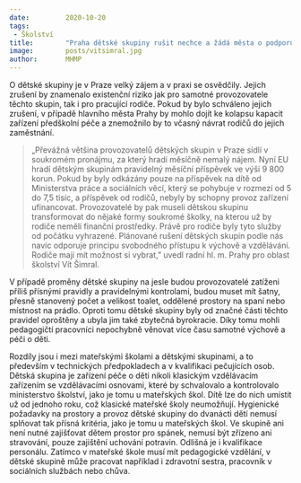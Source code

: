 ```yaml
---
date:         2020-10-20
tags:         
 - Školství
title:        "Praha dětské skupiny rušit nechce a žádá města o podporu"
image: 	      posts/vitsimral.jpg
author:       MHMP
---
```



O dětské skupiny je v Praze velký zájem a v praxi se osvědčily. Jejich zrušení by znamenalo existenční riziko jak pro samotné provozovatele těchto skupin, tak i pro pracující rodiče. Pokud by bylo schváleno jejich zrušení, v případě hlavního města Prahy by mohlo dojít ke kolapsu kapacit zařízení předškolní péče a znemožnilo by to včasný návrat rodičů do jejich zaměstnání.

> „Převážná většina provozovatelů dětských skupin v Praze sídlí v soukromém pronájmu, za který hradí měsíčně nemalý nájem. Nyní EU hradí dětským skupinám pravidelný měsíční příspěvek ve výši 9 800 korun. Pokud by byly odkázány pouze na příspěvek na dítě od Ministerstva práce a sociálních věcí, který se pohybuje v rozmezí od 5 do 7,5 tisíc, a příspěvek od rodičů, nebyly by schopny provoz zařízení ufinancovat. Provozovatelé by pak museli dětskou skupinu transformovat do nějaké formy soukromé školky, na kterou už by rodiče neměli finanční prostředky. Právě pro rodiče byly tyto služby od počátku vyhrazené. Plánované rušení dětských skupin podle nás navíc odporuje principu svobodného přístupu k výchově a vzdělávání. Rodiče mají mít možnost si vybrat,” uvedl radní hl. m. Prahy pro oblast školství Vít Šimral.

V případě proměny dětské skupiny na jesle budou provozovatelé zatíženi příliš přísnými pravidly a pravidelnými kontrolami, budou muset mít šatny, přesně stanovený počet a velikost toalet, oddělené prostory na spaní nebo místnost na prádlo. Oproti tomu dětské skupiny byly od značné části těchto pravidel oproštěny a ubyla jim také zbytečná byrokracie. Díky tomu mohli pedagogičtí pracovníci nepochybně věnovat více času samotné výchově a péči o děti.

Rozdíly jsou i mezi mateřskými školami a dětskými skupinami, a to především v technických předpokladech a v kvalifikaci pečujících osob. Dětská skupina je zařízení péče o děti nikoli klasickým vzdělávacím zařízením se vzdělávacími osnovami, které by schvalovalo a kontrolovalo ministerstvo školství, jako je tomu u mateřských škol. Dítě lze do nich umístit už od jednoho roku, což klasické mateřské školy neumožňují. Hygienické požadavky na prostory a provoz dětské skupiny do dvanácti dětí nemusí splňovat tak přísná kritéria, jako je tomu u mateřských škol. Ve skupině ani není nutné zajišťovat dětem prostor pro spánek, nemusí být zřízeno ani stravování, pouze zajištění uchování potravin. Odlišná je i kvalifikace personálu. Zatímco v mateřské škole musí mít pedagogické vzdělání, v dětské skupině může pracovat například i zdravotní sestra, pracovník v sociálních službách nebo chůva.
 
